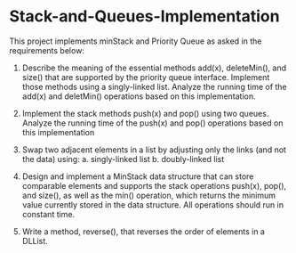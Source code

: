 # Stack-and-Queues-Implementation
This project implements minStack and Priority Queue as asked in the requirements below:

1) Describe the meaning of the essential methods add(x), deleteMin(), and size() that are supported by the priority queue interface. Implement those methods using a singly-linked list. Analyze the running time of the add(x) and deletMin() operations based on this implementation.

2) Implement the stack methods push(x) and pop() using two queues. Analyze the running time of the push(x) and pop() operations based on this implementation

3) Swap two adjacent elements in a list by adjusting only the links (and not the data) using:
  a. singly-linked list
  b. doubly-linked list
  
4) Design and implement a MinStack data structure that can store comparable elements and supports the stack operations push(x), pop(), and size(), as well as the min() operation, which returns the minimum value currently stored in the data structure. All operations should run in constant time.

5) Write a method, reverse(), that reverses the order of elements in a DLList.
